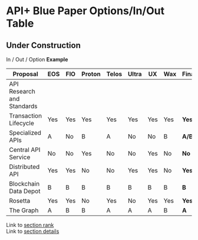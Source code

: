 # API+ Blue Paper Options/In/Out Table
## Under Construction

In / Out / Option **Example**

| **Proposal** | **EOS** | **FIO** | **Proton** | **Telos** | **Ultra** | **UX** | **Wax** | **Final** |
| --- | --- | --- | --- | --- | --- | --- | --- | --- |
| API Research and Standards | &nbsp; | &nbsp; | &nbsp; | &nbsp; | &nbsp; | &nbsp; | &nbsp; | **&nbsp;** |
| Transaction Lifecycle | Yes | Yes | Yes | Yes | Yes | Yes | Yes | **Yes** |
| Specialized APIs | A | No | B | A | No | No | B | **A/B** |
| Central API Service | No | No | Yes | No | No | Yes | No | **No** |
| Distributed API | Yes | Yes | No | No | Yes | Yes | No | **Yes** |
| Blockchain Data Depot | B | B | B | B | B | B | B | **B** |
| Rosetta | Yes | Yes | No | Yes | No | Yes | Yes | **Yes** |
| The Graph | A | B | B | A | A | A | B | **A** |

Link to [section rank](section-rank.md)<br/>
Link to [section details](section-details.md)
